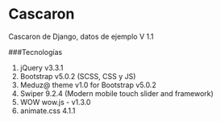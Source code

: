# Cascaron
Cascaron de Django, datos de ejemplo V 1.1

###Tecnologías
1. jQuery v3.3.1
2. Bootstrap v5.0.2 (SCSS, CSS y JS)
3. Meduz@ theme v1.0 for Bootstrap v5.0.2
4. Swiper 9.2.4 (Modern mobile touch slider and framework)
5. WOW wow.js - v1.3.0 
6. animate.css 4.1.1


